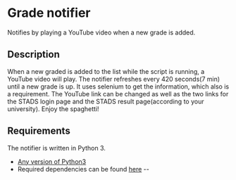 # Grade notifier 
Notifies by playing a YouTube video when a new grade is added.

## Description
When a new graded is added to the list while the script is running, a YouTube video will play. The notifier refreshes every 420 seconds(7 min) until a new grade is up.  It uses selenium to get the information, which also is a requirement. The YouTube link can be changed as well as the two links for the STADS login page and the STADS result page(according to your university). Enjoy the spaghetti! 

## Requirements
The notifier is written in Python 3.

- [Any version of Python3](https://www.python.org/downloads/)
- Required dependencies can be found [here](https://github.com/GeekMuch/notifyGradeSTADS/blob/master/requirements.txt)
--
